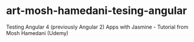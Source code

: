 # art-mosh-hamedani-tesing-angular
Testing Angular 4 (previously Angular 2) Apps with Jasmine - Tutorial from Mosh Hamedani (Udemy)
